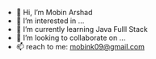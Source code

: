 - 👋 Hi, I’m Mobin Arshad
- 👀 I’m interested in ...
- 🌱 I’m currently learning Java Fulll Stack
- 💞️ I’m looking to collaborate on ...
- 📫 reach to me: mobink09@gmail.com

<!---
mobin09/mobin09 is a ✨ special ✨ repository because its `README.md` (this file) appears on your GitHub profile.
You can click the Preview link to take a look at your changes.
--->
